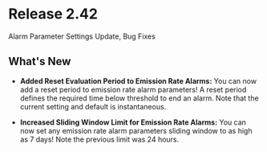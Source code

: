 # Release 2.42

Alarm Parameter Settings Update, Bug Fixes 

<!-- truncate -->

## What's New

- **Added Reset Evaluation Period to Emission Rate Alarms:** You can now
  add a reset period to emission rate alarm parameters! A reset period
  defines the required time below threshold to end an alarm. Note that
  the current setting and default is instantaneous.

- **Increased Sliding Window Limit for Emission Rate Alarms:** You can
  now set any emission rate alarm parameters sliding window to as high
  as 7 days! Note the previous limit was 24 hours.

